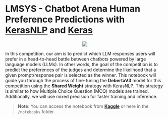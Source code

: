 # LMSYS - Chatbot Arena Human Preference Predictions with [KerasNLP](https://github.com/keras-team/keras-nlp) and [Keras](https://github.com/keras-team/keras)

<div align="center">
    <img src="https://i.ibb.co/wJMF5HL/lmsys.png">
</div>

In this competition, our aim is to predict which LLM responses users will prefer in a head-to-head battle between chatbots powered by large language models (LLMs). In other words, the goal of the competition is to predict the preferences of the judges and determine the likelihood that a given prompt/response pair is selected as the winner. This notebook will guide you through the process of fine-tuning the **DebertaV3** model for this competition using the **Shared Weight** strategy with KerasNLP. This strategy is similar to how Multiple Choice Question (MCQ) models are trained. Additionally, we will use mixed precision for faster training and inference.

> **Note**: You can access the notebook from [**Kaggle**](https://www.kaggle.com/code/awsaf49/lmsys-kerasnlp-starter/) or here in the `/notebooks` folder.
